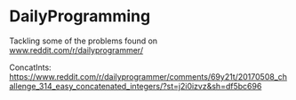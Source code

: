 # DailyProgramming
Tackling some of the problems found on www.reddit.com/r/dailyprogrammer/


ConcatInts:
https://www.reddit.com/r/dailyprogrammer/comments/69y21t/20170508_challenge_314_easy_concatenated_integers/?st=j2i0izvz&sh=df5bc696
